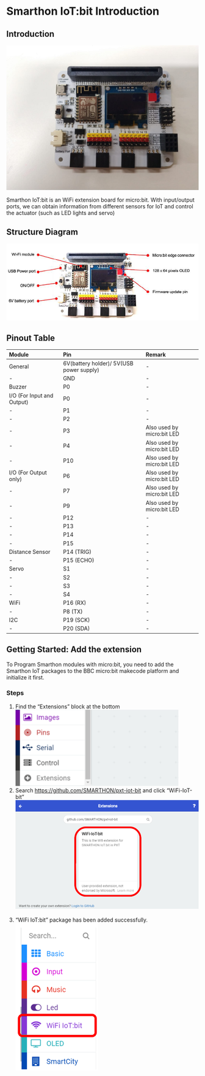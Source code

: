 # Smarthon IoT:bit Introduction

## Introduction

![pic](images/Intro_01.jpg)

Smarthon IoT:bit is an WiFi extension board for micro:bit. With input/output ports, we can obtain information from different sensors for IoT and control the actuator (such as LED lights and servo)

## Structure Diagram
![pic_structure](images/structure_diagram.png)

## Pinout Table

|Module | Pin | Remark|
|:-- | :-- | :--|
|General|6V(battery holder)/ 5V(USB power supply)|-|
|-|GND|-|
|Buzzer|P0|-|
I/O (For Input and Output)|P0|-|
|-|P1|-|
|-|P2|-|
|-|P3| Also used by micro:bit LED|
|-|P4|Also used by micro:bit LED|
|-|P10|Also used by micro:bit LED|
|I/O (For Output only)|P6|Also used by micro:bit LED|
|-|P7|Also used by micro:bit LED|
|-|P9|Also used by micro:bit LED|
|-|P12|-|
|-|P13|-|
|-|P14|-|
|-|P15|-|
|Distance Sensor|P14 (TRIG)|-|
|-|P15 (ECHO)|-|
|Servo|S1|-|
|-|S2|-|
|-|S3|-|
|-|S4|-|
|WiFi|P16 (RX)|-|
|-|P8 (TX)|-|
|I2C|P19 (SCK)|-|
|-|P20 (SDA)|-|

## Getting Started: Add the extension
To Program Smarthon modules with micro:bit, you need to add the Smarthon IoT packages to the BBC micro:bit makecode platform and initialize it first. 

### Steps
1. Find the “Extensions” block at the bottom
![pic](images/ext_01.png)
&nbsp;
2. Search <a href="https://github.com/SMARTHON/pxt-iot-bit"> https://github.com/SMARTHON/pxt-iot-bit</a> and click “WiFi-IoT-bit”
![pic](images/ext_02.png)
&nbsp;
3. “WiFi IoT:bit” package has been added successfully.
![pic](images/ext_03.png)

<!--
<table id="cus_table">
  <tr>
    <th>Month</th>
    <th>Savings</th>
    <th>Savings for holiday!</th>
  </tr>
  <tr>
    <td rowspan="2">January</td>
    <td>$100</td>
    <td>$50</td>
  </tr>
  <tr>
    <td>February</td>
    <td>$80</td>
  </tr>
</table>

-->
